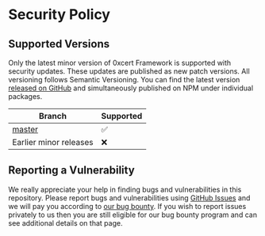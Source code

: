 # Security Policy

## Supported Versions

Only the latest minor version of 0xcert Framework is supported with security updates. These updates are published as new patch versions. All versioning follows Semantic Versioning. You can find the latest version [released on GitHub](https://github.com/0xcert/framework/releases) and simultaneously published on NPM under individual packages.

| Branch | Supported          |
| ------- | ------------------ |
| [master](https://github.com/0xcert/framework) | :white_check_mark: |
| Earlier minor releases | :x:                |

## Reporting a Vulnerability

We really appreciate your help in finding bugs and vulnerabilities in this repository. Please report bugs and vulnerabilities using [GitHub Issues](https://github.com/0xcert/framework/issues) and we will pay you according to [our bug bounty](BUG_BOUNTY.md). If you wish to report issues privately to us then you are still eligible for our bug bounty program and can see additional details on that page.
